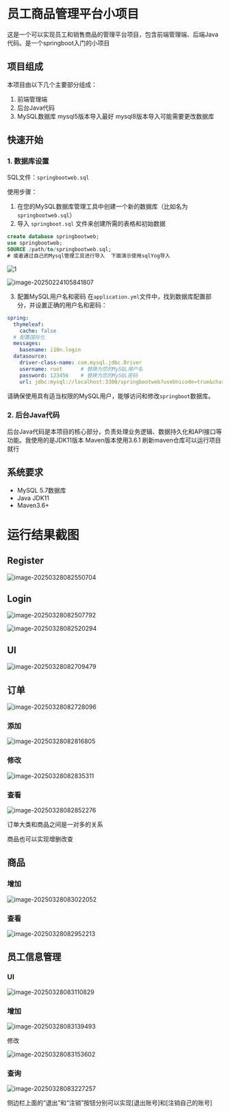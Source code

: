 # 员工商品管理平台小项目

这是一个可以实现员工和销售商品的管理平台项目，包含前端管理端、后端Java代码。是一个springboot入门的小项目



## 项目组成

本项目由以下几个主要部分组成：

1. 前端管理端
2. 后台Java代码
3. MySQL数据库  mysql5版本导入最好  mysql8版本导入可能需要更改数据库



## 快速开始



### 1. 数据库设置

SQL文件：`springbootweb.sql`

使用步骤：

1. 在您的MySQL数据库管理工具中创建一个新的数据库（比如名为 `springbootweb.sql`）
2. 导入 `springboot.sql` 文件来创建所需的表格和初始数据

```sql
create database springbootweb;
use springbootweb;
SOURCE /path/to/springbootweb.sql;
# 或者通过自己的Mysql管理工具进行导入	下面演示使用sqlYog导入
```

![1](https://github.com/user-attachments/assets/e531aee9-8dfd-474b-bb11-900d22b731c5)


![image-20250224105841807](C:\Users\qian\AppData\Roaming\Typora\typora-user-images\image-20250224105841807.png)

3. 配置MySQL用户名和密码
   在`application.yml`文件中，找到数据库配置部分，并设置正确的用户名和密码：

```yml
spring:
  thymeleaf:
    cache: false
  # 配置国际化
  messages:
    basename: i18n.login
  datasource:
    driver-class-name: com.mysql.jdbc.Driver
    username: root		# 替换为您的MySQL用户名
    password: 123456	# 替换为您的MySQL密码
    url: jdbc:mysql://localhost:3300/springbootweb?useUnicode=true&characterEncoding=UTF-8&useSSL=true&serverTimezone=UTC		#端口号我这里是设置成了3300  一般为3306 根据自己的情况进行修改

```

请确保使用具有适当权限的MySQL用户，能够访问和修改`springboot`数据库。



### 2. 后台Java代码

后台Java代码是本项目的核心部分，负责处理业务逻辑、数据持久化和API接口等功能。我使用的是JDK11版本  Maven版本使用3.6.1  刷新maven仓库可以运行项目就行



## 系统要求

- MySQL 5.7数据库
- Java JDK11
- Maven3.6+



# 运行结果截图



## Register

![image-20250328082550704](C:\Users\qian\AppData\Roaming\Typora\typora-user-images\image-20250328082550704.png)





## Login

![image-20250328082507792](C:\Users\qian\AppData\Roaming\Typora\typora-user-images\image-20250328082507792.png)



![image-20250328082520294](C:\Users\qian\AppData\Roaming\Typora\typora-user-images\image-20250328082520294.png)



## UI

![image-20250328082709479](C:\Users\qian\AppData\Roaming\Typora\typora-user-images\image-20250328082709479.png)



## 订单

![image-20250328082728096](C:\Users\qian\AppData\Roaming\Typora\typora-user-images\image-20250328082728096.png)



### 添加

![image-20250328082816805](C:\Users\qian\AppData\Roaming\Typora\typora-user-images\image-20250328082816805.png)



### 修改

![image-20250328082835311](C:\Users\qian\AppData\Roaming\Typora\typora-user-images\image-20250328082835311.png)



### 查看

![image-20250328082852276](C:\Users\qian\AppData\Roaming\Typora\typora-user-images\image-20250328082852276.png)

订单大类和商品之间是一对多的关系

商品也可以实现增删改查



## 商品



### 增加

![image-20250328083022052](C:\Users\qian\AppData\Roaming\Typora\typora-user-images\image-20250328083022052.png)



### 查看

![image-20250328082952213](C:\Users\qian\AppData\Roaming\Typora\typora-user-images\image-20250328082952213.png)



## 员工信息管理

### UI

![image-20250328083110829](C:\Users\qian\AppData\Roaming\Typora\typora-user-images\image-20250328083110829.png)



### 增加

![image-20250328083139493](C:\Users\qian\AppData\Roaming\Typora\typora-user-images\image-20250328083139493.png)



修改

![image-20250328083153602](C:\Users\qian\AppData\Roaming\Typora\typora-user-images\image-20250328083153602.png)



### 查询

![image-20250328083227257](C:\Users\qian\AppData\Roaming\Typora\typora-user-images\image-20250328083227257.png)



侧边栏上面的“退出”和“注销”按钮分别可以实现[退出账号]和[注销自己的账号]
